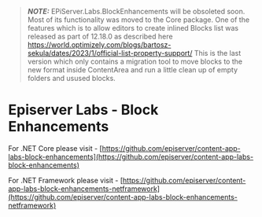 > **_NOTE:_**  EPiServer.Labs.BlockEnhancements will be obsoleted soon. Most of its functionality was moved to the Core package.
One of the features which is to allow editors to create inlined Blocks list was released as part of 12.18.0 as described here https://world.optimizely.com/blogs/bartosz-sekula/dates/2023/1/official-list-property-support/
This is the last version which only contains a migration tool to move blocks to the new format inside ContentArea and run a little clean up of empty folders and usused blocks.

# Episerver Labs - Block Enhancements
For .NET Core please visit - [https://github.com/episerver/content-app-labs-block-enhancements](https://github.com/episerver/content-app-labs-block-enhancements)

For .NET Framework please visit - [https://github.com/episerver/content-app-labs-block-enhancements-netframework](https://github.com/episerver/content-app-labs-block-enhancements-netframework)
